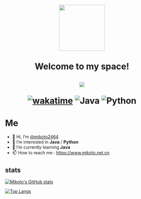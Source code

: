 <h1 align="center">
  <br>
  <a href="https://www.mikoto.net.cn" alt="logo" ><img src="https://s4.ax1x.com/2022/01/09/7FAs29.jpg" width="150" /></a>
  <br><br>
  Welcome to my space!
  <br><br>
  <div align="center"><img src="https://visitor-badge.glitch.me/badge?page_id=mikoto2464" /></div>
  
  [![wakatime](https://wakatime.com/badge/user/1881dd28-2018-456f-8c50-e897127472e4.svg)](https://wakatime.com/@1881dd28-2018-456f-8c50-e897127472e4)
  ![Java](https://img.shields.io/badge/Java-blue?style=plastic&logoColor=FFFFFF&logo=java&color=3776AB)
  ![Python](https://img.shields.io/badge/Python-blue?style=plastic&logoColor=FFFFFF&logo=python&color=3776AB)
</h1>

# Me

- 👋 Hi, I’m [@mikoto2464](https://github.com/mikoto2464)
- 👀 I’m interested in **Java** / **Python**
- 🌱 I’m currently learning **Java**
- 📫 How to reach me : <https://www.mikoto.net.cn>

## stats
[![Mikoto's GitHub stats](https://github-readme-stats.vercel.app/api?username=mikoto2464&count_private=true&show_icons=true&theme=tokyonight)](https://github.com/anuraghazra/github-readme-stats)

[![Top Langs](https://github-readme-stats.vercel.app/api/top-langs/?username=mikoto2464&layout=compact&count_private=true&show_icons=true&theme=tokyonight)](https://github.com/anuraghazra/github-readme-stats)
